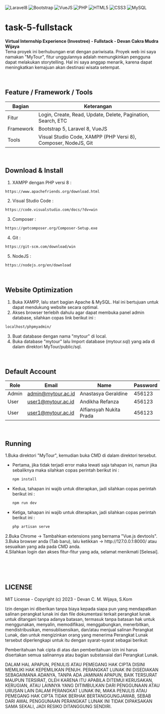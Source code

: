 ![Laravel8](https://img.shields.io/badge/-Laravel8-white?style=flat&logo=laravel)
![Bootstrap](https://img.shields.io/badge/-Bootstrap5-purple.svg?&logo=bootstrap&logoColor=white)
![VueJS](https://img.shields.io/badge/-Vue%20JS-darkcyan?style=flat&logo=vue.js)
![PHP](https://img.shields.io/badge/-PHP-grey.svg?&logo=PHP&logoColor=white)
![HTML5](https://img.shields.io/badge/-HTML%205-darkblue.svg?&logo=html5)
![CSS3](https://img.shields.io/badge/-CSS%203-green.svg?&logo=css3)
![MySQL](https://img.shields.io/badge/-MySQL-blue.svg?style=flat&logo=mysql&logoColor=white)

# task-5-fullstack
<strong>Virtual Internship Experience (Investree) - Fullstack - Devan Cakra Mudra Wijaya</strong><br>
Tema proyek ini berhubungan erat dengan pariwisata. Proyek web ini saya namakan "MyTour", fitur unggulannya adalah memungkinkan pengguna dapat melakukan storytelling. Hal ini saya anggap menarik, karena dapat meningkatkan kemajuan akan destinasi wisata setempat.

<br>

## Feature / Framework / Tools
| Bagian | Keterangan |
| --- | --- |
| Fitur | Login, Create, Read, Update, Delete, Pagination, Search, ETC |
| Framework | Bootstrap 5, Laravel 8, VueJS |
| Tools | Visual Studio Code, XAMPP (PHP Versi 8), Composer, NodeJS, Git |

<br>

## Download & Install
1. XAMPP dengan PHP versi 8 :
```bash
https://www.apachefriends.org/download.html
```
2. Visual Studio Code :
```bash
https://code.visualstudio.com/docs/?dv=win
```
3. Composer :
```bash
https://getcomposer.org/Composer-Setup.exe
```
4. Git :
```bash
https://git-scm.com/download/win
```
5. NodeJS :
```bash
https://nodejs.org/en/download
```
<br>

## Website Optimization
1. Buka XAMPP, lalu start bagian Apache & MySQL. Hal ini bertujuan untuk dapat mendukung website secara optimal.
2. Akses browser terlebih dahulu agar dapat membuka panel admin database, silahkan copas link berikut ini :
```bash
localhost/phpmyadmin/
```
3. Buat database dengan nama "mytour" di local.
4. Buka database "mytour" lalu Import database (mytour.sql) yang ada di dalam direktori MyTour/public/sql.

<br>

## Default Account
| Role | Email | Name | Password |
| --- | --- | --- | --- |
| Admin | admin@mytour.ac.id | Anastasya Geraldine | 456123 |
| User | user1@mytour.ac.id | Andikha Refanza | 456123 |
| User | user1@mytour.ac.id | Alfiansyah Nukita Prada | 456123 |

<br>

## Running
1.Buka direktori "MyTour", kemudian buka CMD di dalam direktori tersebut.<br>
<ul>
<li>Pertama, jika tidak terjadi error maka lewati saja tahapan ini, namun jika sebaliknya maka silahkan copas perintah berikut ini :</li>

````bash
npm install
````

<li>Kedua, tahapan ini wajib untuk diterapkan, jadi silahkan copas perintah berikut ini :</li>

````bash
npm run dev
````

<li>Ketiga, tahapan ini wajib untuk diterapkan, jadi silahkan copas perintah berikut ini :</li>
  
````bash
php artisan serve
````
</ul>
2.Buka Chrome -> Tambahkan extensions yang bernama "Vue.js devtools".<br>
3.Buka browser anda (Tab baru), lalu ketikkan -> http://127.0.0.1:8000/ atau sesuaikan yang ada pada CMD anda.<br>
4.Silahkan login dan akses fitur-fitur yang ada, selamat menikmati [Selesai].

<br><br><br>

## LICENSE
MIT License - Copyright (c) 2023 - Devan C. M. Wijaya, S.Kom

Izin dengan ini diberikan tanpa biaya kepada siapa pun yang mendapatkan salinan perangkat lunak ini dan file dokumentasi terkait perangkat lunak untuk ditangani tanpa adanya batasan, termasuk tanpa batasan hak untuk menggunakan, menyalin, memodifikasi, menggabungkan, menerbitkan, mendistribusikan, mensublisensikan, dan/atau menjual salinan Perangkat Lunak, dan untuk mengizinkan orang yang menerima Perangkat Lunak tersebut diperlengkapi untuk itu dengan syarat-syarat sebagai berikut:

Pemberitahuan hak cipta di atas dan pemberitahuan izin ini harus disertakan semua salinannya atau bagian substansial dari Perangkat Lunak.

DALAM HAL APAPUN, PENULIS ATAU PEMEGANG HAK CIPTA DISINI MEMILIKI HAK KEPEMILIKAN PENUH. PERANGKAT LUNAK INI DISEDIAKAN SEBAGAIMANA ADANYA, TANPA ADA JAMINAN APAPUN, BAIK TERSURAT MAUPUN TERSIRAT, OLEH KARENA ITU APABILA DITEMUI KERUSAKAN, KERUGIAN, ATAU LAINNYA YANG DITIMBULKAN DARI PENGGUNAAN ATAU URUSAN LAIN DALAM PERANGKAT LUNAK INI, MAKA PENULIS ATAU PEMEGANG HAK CIPTA TIDAK BERHAK BERTANGGUNGJAWAB, SEBAB DARI AWAL PENGGUNAAN PERANGKAT LUNAK INI TIDAK DIPAKSAKAN SAMA SEKALI, JADI RESIKO DITANGGUNG SENDIRI.
